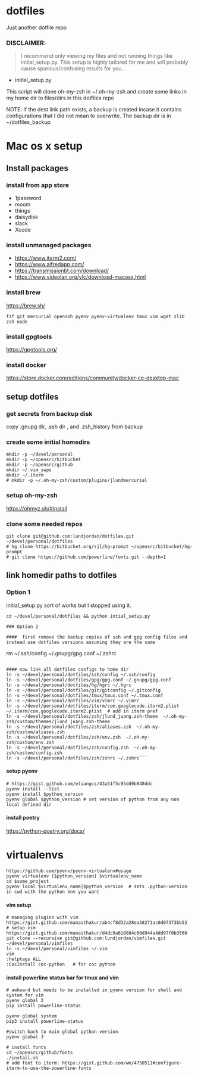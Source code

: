 dotfiles
=======

Just another dotfile repo

### DISCLAIMER:
> I recommend only viewing my files and not running
things like initial_setup.py. This setup is highly tailored for me and will
probably cause spurious/confusing results for you...

* initial_setup.py

This script will clone oh-my-zsh in ~/.oh-my-zsh and create some links in my home dir to files/dirs
in this dotfiles repo

NOTE: If the dest link path exists, a backup is created incase it contains
configurations that I did not mean to overwrite. The backup dir is in
~/dotfiles_backup

# Mac os x setup

## Install packages

### install from app store

* 1password
* moom
* things
* daisydisk
* slack
* Xcode

### install unmanaged packages

* https://www.iterm2.com/
* https://www.alfredapp.com/
* https://transmissionbt.com/download/
* https://www.videolan.org/vlc/download-macosx.html

### install brew

https://brew.sh/
```
fzf git mercurial openssh pyenv pyenv-virtualenv tmux vim wget zlib zsh node
```

### install gpgtools

https://gpgtools.org/

### install docker

https://store.docker.com/editions/community/docker-ce-desktop-mac

## setup dotfiles

### get secrets from backup disk
copy .gnupg dir, .ssh dir , and .zsh_history from backup

### create some initial homedirs
```
mkdir -p ~/devel/personal
mkdir -p ~/opensrc/bitbucket
mkdir -p ~/opensrc/github
mkdir ~/.vim_swps
mkdir ~/.iterm
# mkdir -p ~/.oh-my-zsh/custom/plugins/jlundmercurial
```

### setup oh-my-zsh
https://ohmyz.sh/#install

### clone some needed repos
```
git clone git@github.com:lundjordan/dotfiles.git ~/devel/personal/dotfiles
# hg clone https://bitbucket.org/sjl/hg-prompt ~/opensrc/bitbucket/hg-prompt
# git clone https://github.com/powerline/fonts.git --depth=1
```

## link homedir paths to dotfiles

### Option 1

initial_setup.py sort of works but I stopped using it.
```
cd ~/devel/personal/dotfiles && python intial_setup.py

### Option 2

####  first remove the backup copies of ssh and gpg config files and instead use dotfiles versions assuming they are the same
```
rm ~/.ssh/config ~/.gnupg/gpg.conf ~/.zshrc
```

#### now link all dotfiles configs to home dir
ln -s ~/devel/personal/dotfiles/ssh/config ~/.ssh/config
ln -s ~/devel/personal/dotfiles/gpg/gpg.conf ~/.gnupg/gpg.conf
ln -s ~/devel/personal/dotfiles/hg/hgrc ~/.hgrc
ln -s ~/devel/personal/dotfiles/git/gitconfig ~/.gitconfig
ln -s ~/devel/personal/dotfiles/tmux/tmux.conf ~/.tmux.conf
ln -s ~/devel/personal/dotfiles/vim/vimrc ~/.vimrc
ln -s ~/devel/personal/dotfiles/iterm/com.googlecode.iterm2.plist ~/.iterm/com.googlecode.iterm2.plist  # add in iterm pref
ln -s ~/devel/personal/dotfiles/zsh/jlund_juang.zsh-theme  ~/.oh-my-zsh/custom/themes/jlund_juang.zsh-theme
ln -s ~/devel/personal/dotfiles/zsh/aliases.zsh  ~/.oh-my-zsh/custom/aliases.zsh
ln -s ~/devel/personal/dotfiles/zsh/env.zsh  ~/.oh-my-zsh/custom/env.zsh
ln -s ~/devel/personal/dotfiles/zsh/config.zsh  ~/.oh-my-zsh/custom/config.zsh
ln -s ~/devel/personal/dotfiles/zsh/zshrc ~/.zshrc```

```

#### setup pyenv
```
# https://gist.github.com/eliangcs/43a51f5c95dd9b848ddc
pyenv install --list
pyenv install $python_version
pyenv global $python_version # set version of python from any non local defined dir
```

#### install poetry
https://python-poetry.org/docs/

# virtualenvs
```
https://github.com/pyenv/pyenv-virtualenv#usage
pyenv virtualenv [$python_version] $virtualenv_name
cd $some_project
pyenv local $virtualenv_name|$python_version  # sets .python-version in cwd with the python env you want
```

#### vim setup
```
# managing plugins with vim https://gist.github.com/manasthakur/ab4cf8d32a28ea38271ac0d07373bb53
# setup vim https://gist.github.com/manasthakur/d4dc9a610884c60d944a4dd97f0b3560
git clone --recursive git@github.com:lundjordan/vimfiles.git ~/devel/personal/vimfiles
ln -s ~/devel/personal/vimfiles ~/.vim
vim
:helptags ALL
:CocInstall coc-python   # for coc python
```

#### install powerline status bar for tmux and vim
```
# awkward but needs to be installed in pyenv version for shell and system for vim
pyenv global 3
pip install powerline-status

pyenv global system
pip3 install powerline-status

#switch back to main global python version
pyenv global 3

# install fonts
cd ~/opensrc/github/fonts
./install.sh
# add font to iterm: https://gist.github.com/wm/4750511#configure-iterm-to-use-the-powerline-fonts
